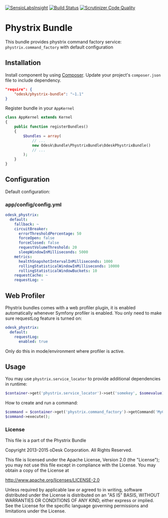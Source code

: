 [![SensioLabsInsight](https://insight.sensiolabs.com/projects/c009dadf-a219-4808-b888-e9abad9a73bf/mini.png)](https://insight.sensiolabs.com/projects/c009dadf-a219-4808-b888-e9abad9a73bf)
[![Build Status](https://travis-ci.org/odesk/phystrix-bundle.svg)](https://travis-ci.org/odesk/phystrix-bundle)
[![Scrutinizer Code Quality](https://scrutinizer-ci.com/g/odesk/phystrix-bundle/badges/quality-score.png?b=master)](https://scrutinizer-ci.com/g/odesk/phystrix-bundle/?branch=master)


# Phystrix Bundle

This bundle provides phystrix command factory service: `phystrix.command_factory` with default configuration

## Installation

Install component by using [Composer](https://getcomposer.org).
Update your project's `composer.json` file to include dependency.

```json
"require": {
    "odesk/phystrix-bundle": "~1.1"
}
```

Register bundle in your `AppKernel`

``` php
class AppKernel extends Kernel
{
    public function registerBundles()
    {
        $bundles = array(
            // ...
            new Odesk\Bundle\PhystrixBundle\OdeskPhystrixBundle()
            // ...
        );
    }
}
```

## Configuration

Default configuration:

### app/config/config.yml

```yaml
odesk_phystrix:
  default:
    fallback: ~
    circuitBreaker:
      errorThresholdPercentage: 50
      forceOpen: false
      forceClosed: false
      requestVolumeThreshold: 20
      sleepWindowInMilliseconds: 5000
    metrics:
      healthSnapshotIntervalInMilliseconds: 1000
      rollingStatisticalWindowInMilliseconds: 10000
      rollingStatisticalWindowBuckets: 10
    requestCache: ~
    requestLog: ~
```

## Web Profiler

Phystrix bundles comes with a web profiler plugin, it is enabled automatically whenever Symfony profiler is enabled.
You only need to make sure requestLog feature is turned on:

```yaml
odesk_phystrix:
  default:
    requestLog:
      enabled: true
```

Only do this in mode/environment where profiler is active.

## Usage

You may use `phystrix.service_locator` to provide additional dependencies in runtime:

```php
$container->get('phystrix.service_locator')->set('somekey', $somevalue);
```

How to create and run a command:

```php
$command = $container->get('phystrix.command_factory')->getCommand('MyCommand', $parameter1, $parameter2);
$command->execute();
```

### License

This file is a part of the Phystrix Bundle

Copyright 2013-2015 oDesk Corporation. All Rights Reserved.

This file is licensed under the Apache License, Version 2.0 (the "License");
you may not use this file except in compliance with the License.
You may obtain a copy of the License at

http://www.apache.org/licenses/LICENSE-2.0

Unless required by applicable law or agreed to in writing, software
distributed under the License is distributed on an "AS IS" BASIS,
WITHOUT WARRANTIES OR CONDITIONS OF ANY KIND, either express or implied.
See the License for the specific language governing permissions and
limitations under the License.

